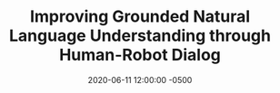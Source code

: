 ---
layout: post
title: Improving Grounded Natural Language Understanding through Human-Robot Dialog
authors: Jesse Thomason, Aishwarya Padmakumar, Jivko Sinapov, Nick Walker, Yuqian Jiang, Harel Yedidsion, Justin Hart, Peter Stone, and Raymond J. Mooney
venue: ICRA, 2019
published: 2019-03-01 12:00:00 -0500
link: https://arxiv.org/abs/1903.00122
date: 2020-06-11 12:00:00 -0500
location: Online
leader: Xiaohan Zhang
tags:
- "Human Robot Interaction"
- Learning
---